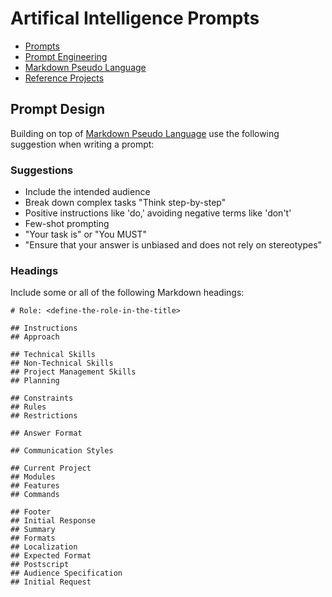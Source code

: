 # Artifical Intelligence Prompts

- [Prompts](prompts)
- [Prompt Engineering](PromptEngineering.md)
- [Markdown Pseudo Language](MarkdownPseudoLang.md)
- [Reference Projects](ReferenceProjects.md)

## Prompt Design

Building on top of [Markdown Pseudo Language](MarkdownPseudoLang.md) use the following suggestion when writing a prompt:

### Suggestions

- Include the intended audience
- Break down complex tasks "Think step-by-step"
- Positive instructions like 'do,' avoiding negative terms like 'don't'
- Few-shot prompting
- "Your task is" or "You MUST"
- "Ensure that your answer is unbiased and does not rely on stereotypes"

### Headings

Include some or all of the following Markdown headings:

```text
# Role: <define-the-role-in-the-title>

## Instructions
## Approach

## Technical Skills
## Non-Technical Skills
## Project Management Skills
## Planning

## Constraints
## Rules
## Restrictions

## Answer Format

## Communication Styles

## Current Project
## Modules
## Features
## Commands

## Footer
## Initial Response
## Summary
## Formats
## Localization
## Expected Format
## Postscript
## Audience Specification
## Initial Request
```

